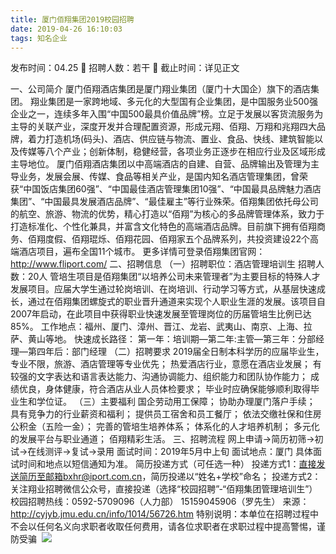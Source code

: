 ```yaml
---
title: 厦门佰翔集团2019校园招聘
date: 2019-04-26 16:10:03
tags: 知名企业
---
```

发布时间：04.25   🌟   招聘人数：若干   🌈   截止时间：详见正文
<!-- more -->
一、公司简介
厦门佰翔酒店集团是厦门翔业集团（厦门十大国企）旗下的酒店集团。
翔业集团是一家跨地域、多元化的大型国有企业集团，是中国服务业500强企业之一，连续多年入围“中国500最具价值品牌”榜。立足于发展以客货流服务为主导的关联产业，深度开发并合理配置资源，形成元翔、佰翔、万翔和兆翔四大品牌，着力打造机场(码头)、酒店、供应链与物流、置业、食品、快线、建筑智能以及传媒等八个产业；创新体制，稳健经营，各项业务正逐步在相应行业及区域形成主导地位。
厦门佰翔酒店集团以中高端酒店的自建、自营、品牌输出及管理为主导业务，发展会展、传媒、食品等相关产业，是国内知名酒店管理集团，曾荣获“中国饭店集团60强”、“中国最佳酒店管理集团10强”、“中国最具品牌魅力酒店集团”、“中国最具发展酒店品牌”、“最佳雇主”等行业殊荣。佰翔集团依托母公司的航空、旅游、物流的优势，精心打造以“佰翔”为核心的多品牌管理体系，致力于打造标准化、个性化兼具，并富含文化特色的高端酒店品牌。目前旗下拥有佰翔商务、佰翔度假、佰翔琨烁、佰翔花园、佰翔家五个品牌系列，共投资建设22个高端酒店项目，遍布全国11个城市。
更多详情可登录佰翔集团官网：http://www.fliport.com/
二、招聘信息
（一）招聘职位：酒店管理培训生
招聘人数：20人
管培生项目是佰翔集团“以培养公司未来管理者”为主要目标的特殊人才发展项目。应届大学生通过轮岗培训、在岗培训、行动学习等方式，从基层快速成长，通过在佰翔集团螺旋式的职业晋升通道来实现个人职业生涯的发展。该项目自2007年启动，在此项目中获得职业快速发展至管理岗位的历届管培生比例已达85%。
工作地点：福州、厦门、漳州、晋江、龙岩、武夷山、南京、上海、拉萨、黄山等地。
快速成长路径：
第一年：培训期—第二年:主管—第三年：分部经理—第四年后：部门经理
（二）招聘要求
2019届全日制本科学历的应届毕业生，专业不限，旅游、酒店管理等专业优先；
热爱酒店行业，意愿在酒店业发展；
有较强的文字表达和语言表达能力、沟通协调能力、组织能力和团队协作能力；
成绩优良，身体健康，符合酒店从业人员体检要求；
毕业时应确保能够顺利取得毕业生和学位证。
（三）主要福利
国企劳动用工保障；
协助办理厦门落户手续；
具有竞争力的行业薪资和福利；
提供员工宿舍和员工餐厅；
依法交缴社保和住房公积金（五险一金）；
完善的管培生培养体系；
体系化的人才培养机制；
多元化的发展平台与职业通道；
佰翔精彩生活。
三、招聘流程
网上申请→简历初筛→初试→在线测评→复试→录用
面试时间：2019年5月中上旬
面试地点：厦门
具体面试时间和地点以短信通知为准。
简历投递方式（可任选一种）
投递方式1：直接发送简历至邮箱bxhr@iport.com.cn，简历投递以“姓名+学校”命名；
投递方式2：关注翔业招聘微信公众号，直接投递（选择“校园招聘”-“佰翔集团管理培训生”）
校园招聘热线：0592-5709096（人力部）
15159045906（罗先生）
来源：
http://cyjyb.jmu.edu.cn/info/1014/56726.htm
特别说明：本单位在招聘过程中不会以任何名义向求职者收取任何费用，请各位求职者在求职过程中提高警惕，谨防受骗
 ![](https://cdn.weiweiblog.cn/20181015134814.png)